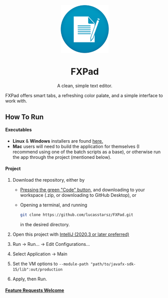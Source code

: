 <div align="center">
    <img src="https://raw.githubusercontent.com/lucasstarsz/FXPad/main/metadata/icons/fxpad_png.png" width="30%" height="30%" alt="FXPad image"/>
    <h1>FXPad</h1>
    <p>
        A clean, simple text editor.
    </p>
</div>

FXPad offers smart tabs, a refreshing color palate, and a simple interface to work with.

## How To Run

#### Executables

- **Linux** & **Windows** installers are found [here.](https://github.com/lucasstarsz/FXPad/releases)
- **Mac** users will need to build the application for themselves (I recommend using one of the batch scripts as a base), or otherwise run the app through the project (mentioned below).

#### Project

1. Download the repository, either by

   - [Pressing the green "Code" button](https://i.imgur.com/pw92PNf.png), and downloading to your workspace (.zip, or downloading to GitHub Desktop), or

   - Opening a terminal, and running

     ```bash
     git clone https://github.com/lucasstarsz/FXPad.git
     ```

     in the desired directory.

2. Open this project with [IntelliJ (2020.3 or later preferred)](https://www.jetbrains.com/idea/download/)

3. Run -> Run... -> Edit Configurations...

4. Select Application -> Main

5. Set the VM options to `--module-path "path/to/javafx-sdk-15/lib":out/production`

6. Apply, then Run.



#### [Feature Requests Welcome]()